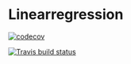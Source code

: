 # Linearregression
<!-- badges: start -->
  [![codecov](https://codecov.io/gh/XuelinGu/biostat625/branch/master/graph/badge.svg)](https://codecov.io/gh/XuelinGu/biostat625)
  <!-- badges: end -->
<!-- badges: start -->
  [![Travis build status](https://travis-ci.org/XuelinGu/Linear-regression.svg?branch=master)](https://travis-ci.org/XuelinGu/Linear-regression)
  <!-- badges: end -->

